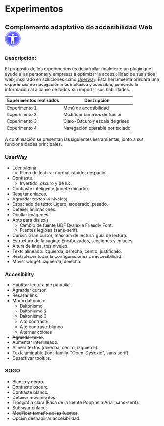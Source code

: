 # Experimentos

## Complemento adaptativo de accesibilidad Web ![logo](./imagenes/logo.webp)



### Descripción:

El propósito de los experimentos es desarrollar finalmente un plugin que ayude a las personas y empresas a optimizar la accesibilidad de sus sitios web, inspirado en soluciones como [Userway](https://userway.org/). Esta herramienta brindará una experiencia de navegación más inclusiva y accesible, poniendo la información al alcance de todos, sin importar sus habilidades.

|Experimentos realizados | Descripción|
|------------------------|------------|
|Experimento 1| Menú de accesibilidad    |
|Experimento 2| Modificar tamaños de fuente |
|Experimento 3| Claro-Oscuro y escala de grises |
|Experimento 4| Navegación operable por teclado |

A continuación se presentan las siguientes herramientas, junto a sus funcionalidades principales.

### UserWay
- Leer página.
    - Ritmo de lectura: normal, rápido, despacio.
- Contraste.
    - Invertido, oscuro y de luz.
- Contraste inteligente (indeterminado).
- Resaltar enlaces.
- ~~Agrandar textos (4 niveles)~~.
- Espaciado de texto: Ligero, moderado, pesado.
- Detener animaciones.
- Ocultar imágenes.
- Apto para dislexia
    - Cambio de fuente UDF Dyslexia Friendly Font.
    - Fuentes legibles (sans-serif).
- Cursor: Gran cursor, máscara de lectura, guía de lectura.
- Estructura de la página: Encabezados, secciones y enlaces.
- Altura de línea, tres niveles.
- Texto alineado: Izquierda, derecha, centro, justificado.
- Restablecer todas la configuraciones de accesibilidad.
- Mover widget: izquierda, derecha.

### Accesibility

- Habilitar lectura (de pantalla).
- Agrandar cursor.
- Resaltar link.
- Modo daltónico: 
    - Daltonismo
    - Daltonismo 2 
    - Daltonismo 3 
    - Alto contraste 
    - Alto contraste blanco
    - Alternar colores
- ~~Agrandar texto~~.
- Aumentar interlineado.
- Alinear textos (derecha, centro, izquierda).
- Texto amigable (font-family: "Open-Dyslexic", sans-serif).
- Desactivar tooltips.

### SOGO
- ~~Blanco y negro~~.
- Contraste oscuro.
- Contraste blanco.
- Detener movimientos.
- Tipografía clara (Pasa de la fuente Poppins a Arial, sans-serif).
- Subrayar enlaces.
- ~~Modificar tamaño de las fuentes~~.
- Opción deshabilitar accesibilidad. 